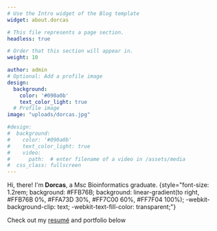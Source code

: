 ```yaml
---
# Use the Intro widget of the Blog template
widget: about.dorcas

# This file represents a page section.
headless: true

# Order that this section will appear in.
weight: 10

author: admin
# Optional: Add a profile image
design:
  background:
    color: '#090a0b'
    text_color_light: true
  # Profile image
image: "uploads/dorcas.jpg"

#design:
#  background:
#    color: '#090a0b'
#    text_color_light: true
#    video:
#      path:  # enter filename of a video in /assets/media
#  css_class: fullscreen
---
```


Hi, there! I'm **Dorcas**, a Msc Bioinformatics graduate.
{style="font-size: 1.2rem; background: #FFB76B; background: linear-gradient(to right, #FFB76B 0%, #FFA73D 30%, #FF7C00 60%, #FF7F04 100%); -webkit-background-clip: text; -webkit-text-fill-color: transparent;"}

Check out my [resumé](/about/) and portfolio below 
